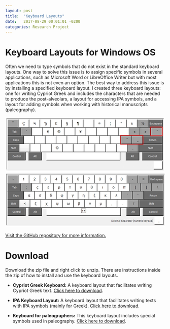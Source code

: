 ```yaml
---
layout: post
title:  "Keyboard Layouts"
date:   2017-08-29 00:01:01 -0200
categories: Research Project
---
```

# Keyboard Layouts for Windows OS
Often we need to type symbols that do not exist in the standard keyboard layouts. One way to solve this issue is to assign specific symbols in several applications, such as Microsoft Word or LibreOffice Writer but with most applications this is not even an option. The best way to address this issue is by installing a specified keyboard layout. I created three keyboard layouts: one for writing Cypriot Greek and includes the characters that are needed to produce the post-alveolars,  a layout for accessing IPA symbols, and a layout for adding symbols when working with historical manuscripts (paleography).

![CG1](https://github.com/themistocleous/Keyboard_Layouts/raw/master/CG1.jpg)
![CG2](https://github.com/themistocleous/Keyboard_Layouts/raw/master/CG2.jpg)

[Visit the GitHub repository for more information.](https://github.com/themistocleous/Keyboard_Layouts)
# Download
Download the zip file and right click to unzip. There are instructions inside the zip of how to install and use the keyboard layouts.

- **Cypriot Greek Keyboard:** A keyboard layout that facilitates writing Cypriot Greek text. [Click here to download](https://github.com/themistocleous/Keyboard_Layouts/raw/master/CypriotGreekMonotonic.zip).

- **IPA Keyboard Layout:** A keyboard layout that facilitates writing texts with IPA symbols (mainly for Greek). [Click here to download](https://github.com/themistocleous/Keyboard_Layouts/blob/master/KeyboardLayout_IPAGreek.zip).

- **Keyboard for paleographers:** This keyboard layout includes special symbols used in paleography. [Click here to download](https://github.com/themistocleous/Keyboard_Layouts/blob/master/KeyboardLayout_Paleographic.zip).
